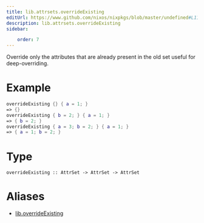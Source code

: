 ```yaml
---
title: lib.attrsets.overrideExisting
editUrl: https://www.github.com/nixos/nixpkgs/blob/master/undefined#L1127C5
description: lib.attrsets.overrideExisting
sidebar:

    order: 7
---
```


Override only the attributes that are already present in the old set
useful for deep-overriding.

# Example

```nix
overrideExisting {} { a = 1; }
=> {}
overrideExisting { b = 2; } { a = 1; }
=> { b = 2; }
overrideExisting { a = 3; b = 2; } { a = 1; }
=> { a = 1; b = 2; }
```

# Type

```
overrideExisting :: AttrSet -> AttrSet -> AttrSet
```


# Aliases

- [lib.overrideExisting](/nix-doc-comments/reference/lib/lib-overrideexisting)


